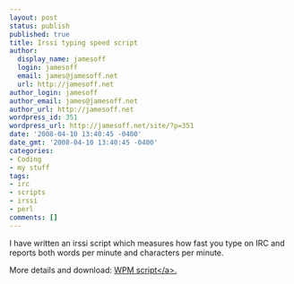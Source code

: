 ```yaml
---
layout: post
status: publish
published: true
title: Irssi typing speed script
author:
  display_name: jamesoff
  login: jamesoff
  email: james@jamesoff.net
  url: http://jamesoff.net
author_login: jamesoff
author_email: james@jamesoff.net
author_url: http://jamesoff.net
wordpress_id: 351
wordpress_url: http://jamesoff.net/site/?p=351
date: '2008-04-10 13:40:45 -0400'
date_gmt: '2008-04-10 13:40:45 -0400'
categories:
- Coding
- my stuff
tags:
- irc
- scripts
- irssi
- perl
comments: []
---
```

<p>I have written an irssi script which measures how fast you type on IRC and reports both words per minute and characters per minute.</p>
<p>More details and download: <a href="&#47;site&#47;irssi-scripts&#47;wpm&#47;">WPM script<&#47;a>.</p>
